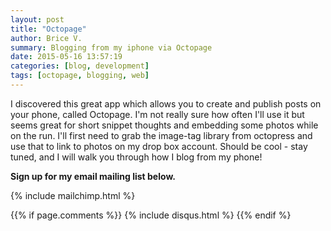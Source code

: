 ```yaml
---
layout: post
title: "Octopage"
author: Brice V.
summary: Blogging from my iphone via Octopage
date: 2015-05-16 13:57:19
categories: [blog, development]
tags: [octopage, blogging, web]
---
```


I discovered this great app which allows you to create and publish posts on your phone, called Octopage. I'm not really sure how often I'll use it but seems great for short snippet thoughts and embedding some photos while on the run. I'll first need to grab the image-tag library from octopress and use that to link to photos on my drop box account. Should be cool - stay tuned, and I will walk you through how I blog from my phone!

**Sign up for my email mailing list below.**

{% include mailchimp.html %} 

{{% if page.comments %}}
  {% include disqus.html %} 
{{% endif %}
